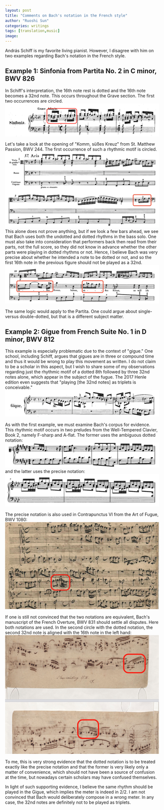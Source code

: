 ```yaml
---
layout: post
title: "Comments on Bach's notation in the French style"
author: "Ruoshi Sun"
categories: writings
tags: [translation,music]
image:
---
```


András Schiff is my favorite living pianist. However, I disagree with him on two examples regarding Bach's notation in the French style.

## Example 1: Sinfonia from Partita No. 2 in C minor, BWV 826
In Schiff's interpretation, the 16th note rest is dotted and the 16th note becomes a 32nd note. This occurs throughout the Grave section. The first two occurrences are circled.
![](/assets/img/PartitaNo2.png)

Let's take a look at the opening of "Komm, süßes Kreuz" from St. Matthew Passion, BWV 244. The first occurrence of such a rhythmic motif is circled.
![](/assets/img/Komm1.png)
This alone does not prove anything, but if we look a few bars ahead, we see that Bach uses both the undotted and dotted rhythms in the bass solo. One must also take into consideration that performers back then read from their parts, not the full score, so they did not know in advance whether the other parts were playing in dotted rhythms or not. Hence, I believe Bach was very precise about whether he intended a note to be dotted or not, and so the first 16th note in the previous figure should not be played as a 32nd. 
![](/assets/img/Komm2.png)

The same logic would apply to the Partita. One could argue about single- versus double-dotted, but that is a different subject matter.

## Example 2: Gigue from French Suite No. 1 in D minor, BWV 812
This example is especially problematic due to the context of "gigue." One school, including Schiff, argues that gigues are in three or compound time and thus it would be wrong to play this movement as written. I do not claim to be a scholar in this aspect, but I wish to share some of my observations regarding just the rhythmic motif of a dotted 8th followed by three 32nd notes alone, which appear in the subject of the fugue. The 2017 Henle edition even suggests that "playing [the 32nd notes] as triplets is conceivable."
![](/assets/img/French1Gigue.png)

As with the first example, we must examine Bach's corpus for evidence. This rhythmic motif occurs in two preludes from the Well-Tempered Clavier, Book 2, namely F-sharp and A-flat. The former uses the ambiguous dotted notation:
![](/assets/img/PreludeFsharp.png)
and the latter uses the precise notation:
![](/assets/img/PreludeAflat.png)

The precise notation is also used in Contrapunctus VI from the Art of Fugue, BWV 1080:
![](/assets/img/ContrapunctusVI.png)

If one is still not convinced that the two notations are equivalent, Bach's manuscript of the French Overture, BWV 831 should settle all disputes. Here both notations are used. In the second circle with the dotted notation, the second 32nd note is aligned with the 16th note in the left hand:
![](/assets/img/FrenchOverture.png)

To me, this is very strong evidence that the dotted notation is to be treated exactly like the precise notation and that the former is very likely only a matter of convenience, which should not have been a source of confusion at the time, but nowadays certain scholars may have confused themselves.

In light of such supporting evidence, I believe the same rhythm should be played in the Gigue, which implies the meter is indeed in 2/2. I am not convinced that Bach would deliberately compose in a wrong meter. In any case, the 32nd notes are definitely not to be played as triplets.

